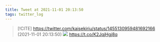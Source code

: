 ```yaml
---
title: Tweet at 2021-11-01 20:13:50
tags: twitter_log
---
```


> [!CITE] https://twitter.com/kaisekiriu/status/1455130959481692166 (2021-11-01 20:13:50)
> ![](https://twitter.com/kaisekiriu/status/1455130959481692166)
> https://t.co/K2JqjHgj8q
